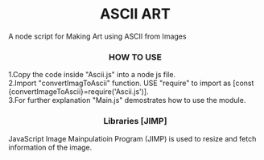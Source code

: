 <h1 align="center">ASCII ART</h1>
<p align="left">A node script for Making Art using ASCII from Images</p>
<h3 align="center">HOW TO USE</h3>
<p align="left">
1.Copy the code inside "Ascii.js" into a node js file. <br/>
2.Import "convertImagToAscii" function. USE "require" to import as [const {convertImageToAscii}=require('Ascii.js')].<br/>
3.For further explanation "Main.js" demostrates how to use the module.


<h3 align="center">Libraries [JIMP]</h3>
<p align="left">
JavaScript Image Mainpulatioin Program (JIMP) is used to resize and fetch information of the image.
</p>


